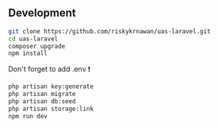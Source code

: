 ## Development

```bash
git clone https://github.com/riskykrnawan/uas-laravel.git
cd uas-laravel
composer upgrade
npm install
```     

Don't forget to add .env ❗


```bash
php artisan key:generate
php artisan migrate
php artisan db:seed
php artisan storage:link
npm run dev
```     